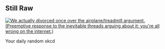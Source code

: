 ## Still Raw
[![We actually divorced once over the airplane/treadmill argument.  (Preemptive response to the inevitable threads arguing about it:  you're all wrong on the internet.)](https://imgs.xkcd.com/comics/still_raw.png)](https://xkcd.com/473/ "We actually divorced once over the airplane/treadmill argument.  (Preemptive response to the inevitable threads arguing about it:  you're all wrong on the internet.)")

Your daily random xkcd
